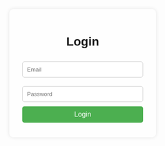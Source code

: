 <!DOCTYPE html>
<html lang="en">
<head>
    <meta charset="UTF-8">
    <meta name="viewport" content="width=device-width, initial-scale=1.0">
    <title>Login Page</title>
    <style>
        body {
            background-image: url('https://www.example.com/background.jpg'); /* Replace with a URL to your background image */
            background-size: cover;
            background-position: center;
            display: flex;
            justify-content: center;
            align-items: center;
            height: 100vh;
            margin: 0;
            font-family: Arial, sans-serif;
        }
        .login-container {
            background-color: rgba(255, 255, 255, 0.8);
            padding: 20px;
            border-radius: 10px;
            box-shadow: 0 0 10px rgba(0, 0, 0, 0.1);
            width: 300px;
            text-align: center;
        }
        .login-container h1 {
            margin-bottom: 20px;
        }
        .login-container input[type="email"],
        .login-container input[type="password"] {
            width: calc(100% - 20px);
            padding: 10px;
            margin: 10px 0;
            border: 1px solid #ccc;
            border-radius: 5px;
        }
        .login-container input[type="submit"] {
            background-color: #4CAF50;
            color: white;
            border: none;
            padding: 10px;
            width: calc(100% - 20px);
            border-radius: 5px;
            cursor: pointer;
            font-size: 16px;
        }
        .login-container input[type="submit"]:hover {
            background-color: #45a049;
        }
    </style>
</head>
<body>
    <div class="login-container">
        <h1>Login</h1>
        <form action="https://www.youtube.com" method="get">
            <input type="email" name="email" placeholder="Email" required>
            <input type="password" name="password" placeholder="Password" required>
            <input type="submit" value="Login">
        </form>
    </div>
</body>
</html>
